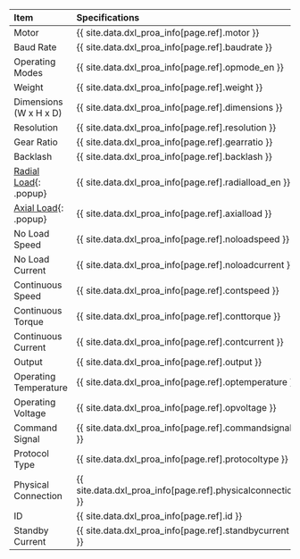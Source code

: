 
| Item                   | Specifications                                            |
|:-----------------------|:----------------------------------------------------------|
| Motor                | {{ site.data.dxl_proa_info[page.ref].motor }}                  |
| Baud Rate            | {{ site.data.dxl_proa_info[page.ref].baudrate }}               |
| Operating Modes            | {{ site.data.dxl_proa_info[page.ref].opmode_en }}               |
| Weight                | {{ site.data.dxl_proa_info[page.ref].weight }}                 |
| Dimensions (W x H x D)    | {{ site.data.dxl_proa_info[page.ref].dimensions }}             |
| Resolution              | {{ site.data.dxl_proa_info[page.ref].resolution }}             |
| Gear Ratio              | {{ site.data.dxl_proa_info[page.ref].gearratio }}              |
| Backlash              | {{ site.data.dxl_proa_info[page.ref].backlash }}               |{% if site.data.dxl_proa_info[page.ref].radialload_en != 'N/A' %}
| [Radial Load]{: .popup}| {{ site.data.dxl_proa_info[page.ref].radialload_en }}         |{% else %}{% endif %}{% if site.data.dxl_proa_info[page.ref].axialload != 'N/A' %}
| [Axial Load]{: .popup} | {{ site.data.dxl_proa_info[page.ref].axialload }}          |{% else %}{% endif %}
| No Load Speed       | {{ site.data.dxl_proa_info[page.ref].noloadspeed }}            |
| No Load Current     | {{ site.data.dxl_proa_info[page.ref].noloadcurrent }}          |
| Continuous Speed    | {{ site.data.dxl_proa_info[page.ref].contspeed }}              |
| Continuous Torque   | {{ site.data.dxl_proa_info[page.ref].conttorque }}             |
| Continuous Current  | {{ site.data.dxl_proa_info[page.ref].contcurrent }}               |
| Output                | {{ site.data.dxl_proa_info[page.ref].output }}                  |
| Operating Temperature           | {{ site.data.dxl_proa_info[page.ref].optemperature }}          |
| Operating Voltage           | {{ site.data.dxl_proa_info[page.ref].opvoltage }}              |
| Command Signal      | {{ site.data.dxl_proa_info[page.ref].commandsignal }}        |
| Protocol Type       | {{ site.data.dxl_proa_info[page.ref].protocoltype }}         |
| Physical Connection | {{ site.data.dxl_proa_info[page.ref].physicalconnection }}     |
| ID                  | {{ site.data.dxl_proa_info[page.ref].id }}                     |
| Standby Current           | {{ site.data.dxl_proa_info[page.ref].standbycurrent }}         |

[Radial Load]: /docs/en/popup/axial_radial_pro/
[Axial Load]: /docs/en/popup/axial_radial_pro/
